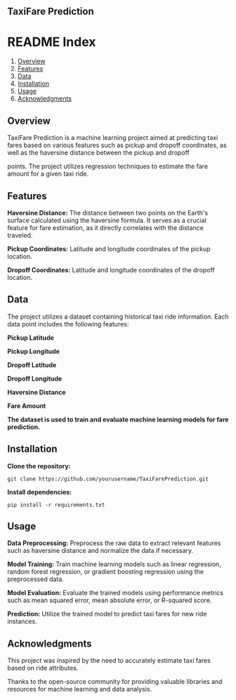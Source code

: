 ## TaxiFare Prediction

# README Index

1. [Overview](#overview)
2. [Features](#features)
3. [Data](#data)
4. [Installation](#installation)
5. [Usage](#usage)
6. [Acknowledgments](#acknowledgments)


## Overview

TaxiFare Prediction is a machine learning project aimed at predicting taxi fares based on various features such as pickup and dropoff coordinates, as well as the haversine distance between the pickup and dropoff 

points. The project utilizes regression techniques to estimate the fare amount for a given taxi ride.

## Features

**Haversine Distance:** The distance between two points on the Earth's surface calculated using the haversine formula. It serves as a crucial feature for fare estimation, as it directly correlates with the distance traveled.

**Pickup Coordinates:** Latitude and longitude coordinates of the pickup location.

**Dropoff Coordinates:** Latitude and longitude coordinates of the dropoff location.

## Data

The project utilizes a dataset containing historical taxi ride information. Each data point includes the following features:

**Pickup Latitude**

**Pickup Longitude**

**Dropoff Latitude**

**Dropoff Longitude**

**Haversine Distance**

**Fare Amount**

**The dataset is used to train and evaluate machine learning models for fare prediction.**

## Installation

**Clone the repository:**

```
git clone https://github.com/yourusername/TaxiFarePrediction.git
```

**Install dependencies:**

```
pip install -r requirements.txt
```

## Usage

**Data Preprocessing:** Preprocess the raw data to extract relevant features such as haversine distance and normalize the data if necessary.

**Model Training:** Train machine learning models such as linear regression, random forest regression, or gradient boosting regression using the preprocessed data.

**Model Evaluation:** Evaluate the trained models using performance metrics such as mean squared error, mean absolute error, or R-squared score.

**Prediction:** Utilize the trained model to predict taxi fares for new ride instances.

## Acknowledgments

This project was inspired by the need to accurately estimate taxi fares based on ride attributes.

Thanks to the open-source community for providing valuable libraries and resources for machine learning and data analysis.
